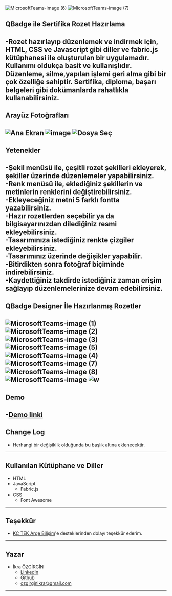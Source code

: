 ![MicrosoftTeams-image (6)](https://user-images.githubusercontent.com/69799407/182855737-106ada8e-fd67-47a8-a6e6-fcde79ba628e.png)
![MicrosoftTeams-image (7)](https://user-images.githubusercontent.com/69799407/182855876-848ec24e-6a1b-4959-95e6-745f9e798167.png)
## QBadge ile Sertifika Rozet Hazırlama
 -Rozet hazırlayıp düzenlemek ve indirmek için, HTML, CSS ve Javascript gibi diller ve fabric.js kütüphanesi ile oluşturulan  bir uygulamadır. Kullanımı oldukça basit ve kullanışlıdır. Düzenleme, silme,yapılan işlemi geri alma gibi bir çok özelliğe sahiptir. Sertifika, diploma, başarı belgeleri gibi dokümanlarda rahatlıkla kullanabilirsiniz.
---
## Arayüz Fotoğrafları
![Ana Ekran](https://user-images.githubusercontent.com/69799407/182855415-78d5774c-1e8c-4509-95cd-a721efffc2b6.png)
![image](https://user-images.githubusercontent.com/69799407/182855370-05c70029-2822-42df-aeb3-0e380770cacf.png)
![Dosya Seç](https://user-images.githubusercontent.com/69799407/182860871-ffe1aaec-ca7e-43bf-a2cf-e79af4e5b36c.png)
---
## Yetenekler
-Şekil menüsü ile, çeşitli rozet şekilleri ekleyerek, şekiller üzerinde düzenlemeler yapabilirsiniz.                                   
-Renk menüsü ile, eklediğiniz şekillerin ve metinlerin renklerini değiştirebilirsiniz.                                                    
-Ekleyeceğiniz metni 5 farklı fontta yazabilirsiniz.                                                                                            
-Hazır rozetlerden seçebilir ya da bilgisayarınızdan dilediğiniz resmi ekleyebilirsiniz.                                             
-Tasarımınıza istediğiniz renkte çizgiler ekleyebilirsiniz.                                                                        
-Tasarımınız üzerinde değişikler yapabilir.                                                                                          
-Bitirdikten sonra fotoğraf biçiminde indirebilirsiniz.                                                                                      
-Kaydettiğiniz takdirde istediğiniz zaman erişim sağlayıp düzenlemelerinize devam edebilirsiniz.                                                   
---
## QBadge Designer İle Hazırlanmış Rozetler
![MicrosoftTeams-image (1)](https://user-images.githubusercontent.com/109586205/182085663-cd9afef2-e9b4-49b8-aefa-4e04318729cd.png)
![MicrosoftTeams-image (2)](https://user-images.githubusercontent.com/109586205/182085676-36169ceb-48ec-4f3a-9302-e9f78f785492.png)
![MicrosoftTeams-image (3)](https://user-images.githubusercontent.com/109586205/182085689-9fbb24ca-f2cd-4bbe-aa85-2a4a67ffa65a.png)
![MicrosoftTeams-image (5)](https://user-images.githubusercontent.com/109586205/182085856-8631add1-6821-4f73-8a00-4c72d55b9d60.png)
![MicrosoftTeams-image (4)](https://user-images.githubusercontent.com/109586205/182085849-c6919d88-839c-4547-aa17-c9320dc76449.png)
![MicrosoftTeams-image (7)](https://user-images.githubusercontent.com/109586205/182085866-ddebe1c6-6a89-4697-9dc4-11320e32c932.png)
![MicrosoftTeams-image (8)](https://user-images.githubusercontent.com/109586205/182085878-284b30d0-4f37-4a26-80cd-4071f6b1f3b9.png)
![MicrosoftTeams-image](https://user-images.githubusercontent.com/109586205/182085894-0b68d091-80c3-43f3-a065-30e7bf96ceea.png)
![w](https://user-images.githubusercontent.com/109586205/182085905-16fee617-ddf0-42cd-9397-89ab438a02dd.png)
---
## Demo
-[Demo linki](https://ikraozgirgin.github.io/qBadge-Designer/)
---
## Change Log
- Herhangi bir değişiklik olduğunda bu başlık altına eklenecektir.
---
## Kullanılan Kütüphane ve Diller
- HTML
- JavaScript 
  + Fabric.js
- CSS
   + Font Awesome
---
## Teşekkür
- [KC TEK Arge Bilişim](https://kc.com.tr/)'e desteklerinden dolayı teşekkür ederim.
---
## Yazar
- İkra ÖZGİRGİN
  + [LinkedIn](https://www.linkedin.com/in/ikra-%C3%B6zgirgin-509526231/)
  + [Github](https://github.com/ikraozgirgin)
  + ozgirginikra@gmail.com
--- 
